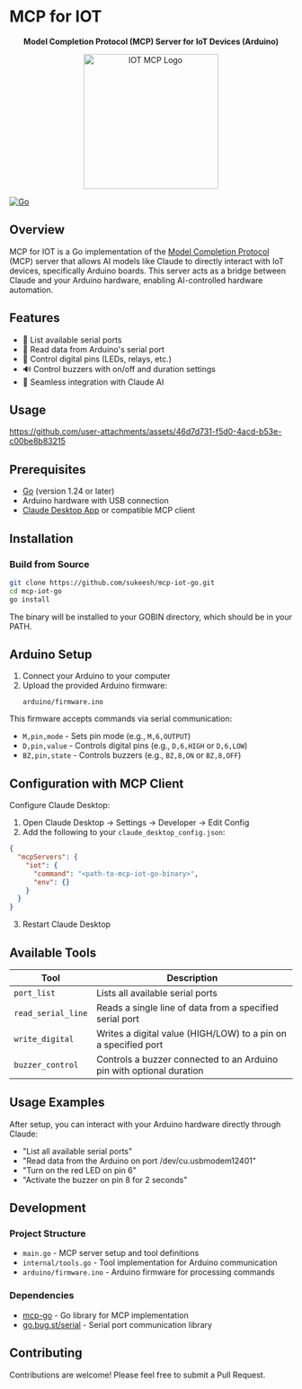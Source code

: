 # MCP for IOT

<p align="center">
  <strong>Model Completion Protocol (MCP) Server for IoT Devices (Arduino)</strong>
</p>

<p align="center">
  <img src="https://github.com/user-attachments/assets/6df57c3b-2df6-4adb-93dc-4531f6fb2460" alt="IOT MCP Logo" width="240" />
</p>


[![Go](https://github.com/sukeesh/mcp-iot-go/workflows/Go/badge.svg)](https://github.com/sukeesh/mcp-iot-go/actions)

## Overview
MCP for IOT is a Go implementation of the [Model Completion Protocol](https://modelcontextprotocol.io/introduction) (MCP) server that allows AI models like Claude to directly interact with IoT devices, specifically Arduino boards. This server acts as a bridge between Claude and your Arduino hardware, enabling AI-controlled hardware automation.

## Features
- 🔌 List available serial ports
- 📡 Read data from Arduino's serial port
- 🚦 Control digital pins (LEDs, relays, etc.)
- 🔊 Control buzzers with on/off and duration settings
- 🤖 Seamless integration with Claude AI

##  Usage

https://github.com/user-attachments/assets/46d7d731-f5d0-4acd-b53e-c00be8b83215


## Prerequisites
- [Go](https://go.dev/doc/install) (version 1.24 or later)
- Arduino hardware with USB connection
- [Claude Desktop App](https://claude.ai/download) or compatible MCP client

## Installation

### Build from Source
```bash
git clone https://github.com/sukeesh/mcp-iot-go.git
cd mcp-iot-go
go install
```

The binary will be installed to your GOBIN directory, which should be in your PATH.

## Arduino Setup

1. Connect your Arduino to your computer
2. Upload the provided Arduino firmware:
   ```
   arduino/firmware.ino
   ```
   
This firmware accepts commands via serial communication:
- `M,pin,mode` - Sets pin mode (e.g., `M,6,OUTPUT`)
- `D,pin,value` - Controls digital pins (e.g., `D,6,HIGH` or `D,6,LOW`)
- `BZ,pin,state` - Controls buzzers (e.g., `BZ,8,ON` or `BZ,8,OFF`)

## Configuration with MCP Client

Configure Claude Desktop:
1. Open Claude Desktop → Settings → Developer → Edit Config
2. Add the following to your `claude_desktop_config.json`:

```json
{
  "mcpServers": {
    "iot": {
      "command": "<path-to-mcp-iot-go-binary>",
      "env": {}
    }
  }
}
```

3. Restart Claude Desktop

## Available Tools

| Tool | Description |
|------|-------------|
| `port_list` | Lists all available serial ports |
| `read_serial_line` | Reads a single line of data from a specified serial port |
| `write_digital` | Writes a digital value (HIGH/LOW) to a pin on a specified port |
| `buzzer_control` | Controls a buzzer connected to an Arduino pin with optional duration |

## Usage Examples

After setup, you can interact with your Arduino hardware directly through Claude:

- "List all available serial ports"
- "Read data from the Arduino on port /dev/cu.usbmodem12401"
- "Turn on the red LED on pin 6"
- "Activate the buzzer on pin 8 for 2 seconds"

## Development

### Project Structure
- `main.go` - MCP server setup and tool definitions
- `internal/tools.go` - Tool implementation for Arduino communication
- `arduino/firmware.ino` - Arduino firmware for processing commands

### Dependencies
- [mcp-go](https://github.com/mark3labs/mcp-go) - Go library for MCP implementation
- [go.bug.st/serial](https://pkg.go.dev/go.bug.st/serial) - Serial port communication library


## Contributing
Contributions are welcome! Please feel free to submit a Pull Request.
